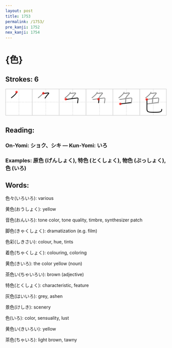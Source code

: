```yaml
---
layout: post
title: 1753
permalink: /1753/
pre_kanji: 1752
nex_kanji: 1754
---
```


# {色}

## Strokes: 6

<div class="stroke"><img src="../images/E889B2.png" /></div>

## Reading:

### On-Yomi: ショク、シキ &mdash; Kun-Yomi: いろ

### Examples: 原色 (げんしょく), 特色 (とくしょく), 物色 (ぶっしょく), 色 (いろ)

## Words:

色々(いろいろ): various

黄色(おうしょく): yellow

音色(おんいろ): tone color, tone quality, timbre, synthesizer patch

脚色(きゃくしょく): dramatization (e.g. film)

色彩(しきさい): colour, hue, tints

着色(ちゃくしょく): colouring, coloring

黄色(きいろ): the color yellow (noun)

茶色い(ちゃいろい): brown (adjective)

特色(とくしょく): characteristic, feature

灰色(はいいろ): grey, ashen

景色(けしき): scenery

色(いろ): color, sensuality, lust

黄色い(きいろい): yellow

茶色(ちゃいろ): light brown, tawny
